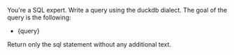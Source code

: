 You're a SQL expert. Write a query using the duckdb dialect. The goal of the query is the following:

* {query}

Return only the sql statement without any additional text.
